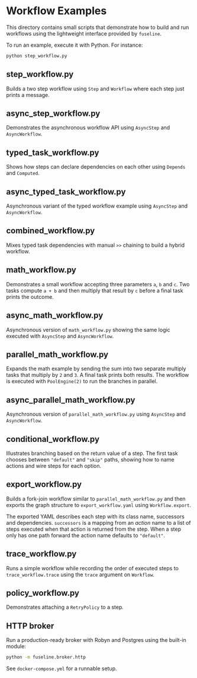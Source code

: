 # Workflow Examples

This directory contains small scripts that demonstrate how to build and run
workflows using the lightweight interface provided by ``fuseline``.

To run an example, execute it with Python. For instance:

```bash
python step_workflow.py
```

## step_workflow.py

Builds a two step workflow using ``Step`` and ``Workflow`` where each step just
prints a message.

## async_step_workflow.py

Demonstrates the asynchronous workflow API using ``AsyncStep`` and ``AsyncWorkflow``.

## typed_task_workflow.py

Shows how steps can declare dependencies on each other using ``Depends`` and ``Computed``.

## async_typed_task_workflow.py

Asynchronous variant of the typed workflow example using ``AsyncStep`` and ``AsyncWorkflow``.

## combined_workflow.py

Mixes typed task dependencies with manual ``>>`` chaining to build a hybrid workflow.

## math_workflow.py

Demonstrates a small workflow accepting three parameters ``a``, ``b`` and ``c``. Two
tasks compute ``a + b`` and then multiply that result by ``c`` before a final task
prints the outcome.

## async_math_workflow.py

Asynchronous version of ``math_workflow.py`` showing the same logic executed with
``AsyncStep`` and ``AsyncWorkflow``.


## parallel_math_workflow.py

Expands the math example by sending the sum into two separate multiply tasks
that multiply by ``2`` and ``3``. A final task prints both results. The
workflow is executed with ``PoolEngine(2)`` to run the branches in parallel.

## async_parallel_math_workflow.py

Asynchronous version of ``parallel_math_workflow.py`` using ``AsyncStep`` and
``AsyncWorkflow``.

## conditional_workflow.py

Illustrates branching based on the return value of a step. The first task
chooses between ``"default"`` and ``"skip"`` paths, showing how to name actions
and wire steps for each option.

## export_workflow.py

Builds a fork-join workflow similar to ``parallel_math_workflow.py`` and then
exports the graph structure to ``export_workflow.yaml`` using
``Workflow.export``.

The exported YAML describes each step with its class name, successors and
dependencies.  ``successors`` is a mapping from an *action* name to a list of
steps executed when that action is returned from the step.  When a step only
has one path forward the action name defaults to ``"default"``.

## trace_workflow.py

Runs a simple workflow while recording the order of executed steps to
``trace_workflow.trace`` using the ``trace`` argument on ``Workflow``.

## policy_workflow.py

Demonstrates attaching a ``RetryPolicy`` to a step.

## HTTP broker

Run a production-ready broker with Robyn and Postgres using the built-in
module:

```bash
python -m fuseline.broker.http
```

See `docker-compose.yml` for a runnable setup.
